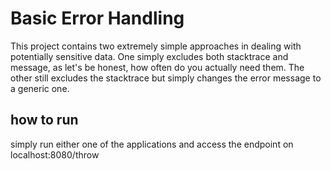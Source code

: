 # Basic Error Handling
This project contains two extremely simple approaches in dealing with potentially 
sensitive data. One simply excludes both stacktrace and message, as let's be honest, how often do you actually need them.
The other still excludes the stacktrace but simply changes the error message to a generic one.

## how to run
simply run either one of the applications and access the endpoint on localhost:8080/throw